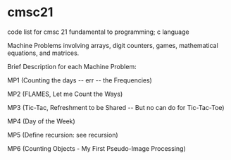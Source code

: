 # cmsc21
code list for cmsc 21 fundamental to programming; c language

Machine Problems involving arrays, digit counters, games, mathematical equations, and matrices.

Brief Description for each Machine Problem:

MP1 (Counting the days -- err -- the Frequencies)

MP2 (FLAMES, Let me Count the Ways)

MP3 (Tic-Tac, Refreshment to be Shared -- But no can do for Tic-Tac-Toe)

MP4 (Day of the Week)

MP5 (Define recursion: see recursion)

MP6 (Counting Objects - My First Pseudo-Image Processing)
